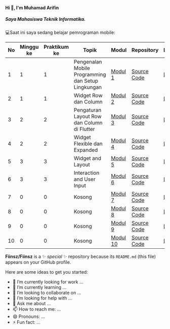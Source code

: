 #### Hi 👋, I'm Muhamad Arifin 
##### Saya Mahasiswa Teknik Informatika.

💻Saat ini saya sedang belajar pemrograman mobile:

| No  | Minggu ke | Praktikum ke | Topik                                      | Modul                                                                                                                                                          | Repository                                  | Laporan |
| --- | --------- | ------------ | ------------------------------------------ | -------------------------------------------------------------------------------------------------------------------------------------------------------------- | ------------------------------------------- | ------- |
| 1   | 1         | 1            | Pengenalan Mobile Programming dan Setup Lingkungan | [Modul 1](https://docs.google.com/document/d/1aVRJTNYvTpJY1oBlYQX1pxzbSQFfJ98n/edit?usp=sharing&ouid=104944616880503288967&rtpof=true&sd=true "Modul 01") | [Source Code](https://github.com/Fiinsz/Modul1-mobile) | [Laporan]() |
| 2   | 1         | 1            | Widget Row dan Column                       | [Modul 2](https://docs.google.com/document/d/1bAyuU6jrKHtkA4Xj5qt7JtetDfKI22JQ/edit?usp=sharing&ouid=104944616880503288967&rtpof=true&sd=true "Modul 02") | [Source Code](https://github.com/Fiinsz/modul2-mobile) | [Laporan]() |
| 3   | 2         | 2            | Pengaturan Layout Row dan Column di Flutter | [Modul 3](https://docs.google.com/document/d/1xG5zvKOgwrAXow-jxBnv22rApHQjhqTO/edit?usp=sharing&ouid=104944616880503288967&rtpof=true&sd=true "Modul 03") | [Source Code](https://github.com/Fiinsz/modul3-mobile) | [Laporan]() |
| 4   | 2         | 2            | Widget Flexible dan Expanded                | [Modul 4](https://docs.google.com/document/d/11raVMCJFUIHBD0Df23qXv1r68YZ6I8C1/edit?usp=sharing&ouid=104944616880503288967&rtpof=true&sd=true "Modul 04") | [Source Code](https://github.com/Fiinsz/modul4-mobile) | [Laporan]() |
| 5   | 3         | 3            | Widget and Layout                           | [Modul 5](https://drive.google.com/file/d/1nWLRYG5A2OiUiMmCheIh8Y4obzZDTIvn/view?usp=drive_link) | [Source Code](https://github.com/Fiinsz/modul5-mobile) | [Laporan]() |
| 6   | 3         | 3            | Interaction and User Input                  | [Modul 6](https://drive.google.com/file/d/1pjfjrqb8Q7deY4s8oxj03RKm_t17GJHV/view?usp=drive_link) | [Source Code]() | [Laporan]() |
| 7   | 0         | 0            | Kosong                                      | [Modul 7]() | [Source Code]() | [Laporan]() |
| 8   | 0         | 0            | Kosong                                      | [Modul 8]() | [Source Code]() | [Laporan]() |
| 9   | 0         | 0            | Kosong                                      | [Modul 9]() | [Source Code]() | [Laporan]() |
| 10  | 0         | 0            | Kosong                                      | [Modul 10]() | [Source Code]() | [Laporan]() |



**Fiinsz/Fiinsz** is a ✨ _special_ ✨ repository because its `README.md` (this file) appears on your GitHub profile.

Here are some ideas to get you started:

- 🔭 I’m currently looking for work ...
- 🌱 I’m currently learning ...
- 👯 I’m looking to collaborate on ...
- 🤔 I’m looking for help with ...
- 💬 Ask me about ...
- 📫 How to reach me: ...
- 😄 Pronouns: ...
- ⚡ Fun fact: ...
